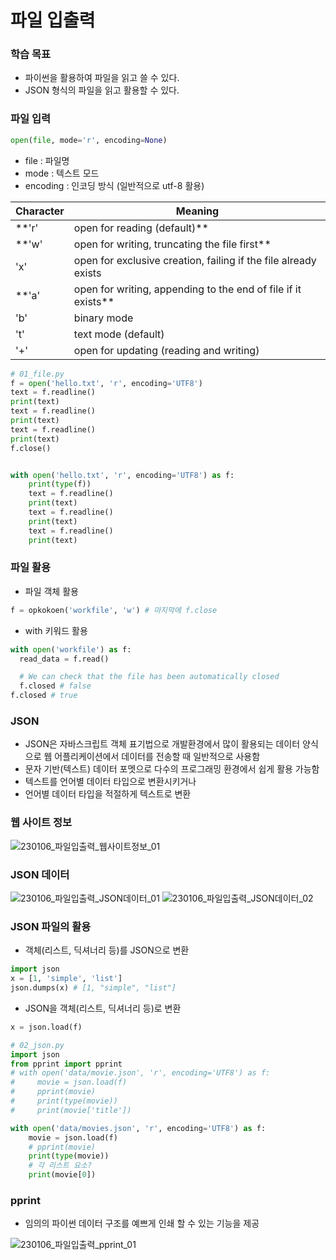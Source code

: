 # 파일 입출력

### 학습 목표
- 파이썬을 활용하여 파일을 읽고 쓸 수 있다.
- JSON 형식의 파일을 읽고 활용할 수 있다.

### 파일 입력
```python
open(file, mode='r', encoding=None)
```
- file : 파일명
- mode : 텍스트 모드
- encoding : 인코딩 방식 (일반적으로 utf-8 활용)

Character | Meaning
---       | ---
**'r'       | open for reading (default)**
**'w'       | open for writing, truncating the file first**
'x'       | open for exclusive creation, failing if the file already exists
**'a'       | open for writing, appending to the end of file if it exists**
'b'       | binary mode 
't'       | text mode (default)
'+'       | open for updating (reading and writing)

```python
# 01_file.py
f = open('hello.txt', 'r', encoding='UTF8')
text = f.readline()
print(text)
text = f.readline()
print(text)
text = f.readline()
print(text)
f.close()


with open('hello.txt', 'r', encoding='UTF8') as f:
    print(type(f))
    text = f.readline()
    print(text)
    text = f.readline()
    print(text)
    text = f.readline()
    print(text)

```

### 파일 활용
- 파일 객체 활용
```python
f = opkokoen('workfile', 'w') # 마지막에 f.close
```
- with 키워드 활용
```python
with open('workfile') as f:
  read_data = f.read()

  # We can check that the file has been automatically closed
  f.closed # false
f.closed # true
```
### JSON
- JSON은 자바스크립트 객체 표기법으로 개발환경에서 많이 활용되는 데이터 양식으로 웹 어플리케이션에서 데이터를 전송할 때 일반적으로 사용함
- 문자 기반(텍스트) 데이터 포멧으로 다수의 프로그래밍 환경에서 쉽게 활용 가능함
 - 텍스트를 언어별 데이터 타입으로 변환시키거나
 - 언어별 데이터 타입을 적절하게 텍스트로 변환

### 웹 사이트 정보
![230106_파일입출력_웹사이트정보_01](/Picture/230106_%ED%8C%8C%EC%9D%BC%EC%9E%85%EC%B6%9C%EB%A0%A5_%EC%9B%B9%EC%82%AC%EC%9D%B4%ED%8A%B8%EC%A0%95%EB%B3%B4_01.PNG)

### JSON 데이터
![230106_파일입출력_JSON데이터_01](/Picture/230106_%ED%8C%8C%EC%9D%BC%EC%9E%85%EC%B6%9C%EB%A0%A5_JSON%EB%8D%B0%EC%9D%B4%ED%84%B0_01.PNG)
![230106_파일입출력_JSON데이터_02](/Picture/230106_%ED%8C%8C%EC%9D%BC%EC%9E%85%EC%B6%9C%EB%A0%A5_JSON%EB%8D%B0%EC%9D%B4%ED%84%B0_02.PNG)

### JSON 파일의 활용
- 객체(리스트, 딕셔너리 등)를 JSON으로 변환
```python
import json
x = [1, 'simple', 'list']
json.dumps(x) # [1, "simple", "list"]
```
- JSON을 객체(리스트, 딕셔너리 등)로 변환
```python
x = json.load(f)
```

```python
# 02_json.py
import json
from pprint import pprint
# with open('data/movie.json', 'r', encoding='UTF8') as f:
#     movie = json.load(f)
#     pprint(movie)
#     print(type(movie))
#     print(movie['title'])

with open('data/movies.json', 'r', encoding='UTF8') as f:
    movie = json.load(f)
    # pprint(movie)
    print(type(movie))
    # 각 리스트 요소?
    print(movie[0])
```

### pprint
- 임의의 파이썬 데이터 구조를 예쁘게 인쇄 할 수 있는 기능을 제공

![230106_파일입출력_pprint_01](/Picture/230106_%ED%8C%8C%EC%9D%BC%EC%9E%85%EC%B6%9C%EB%A0%A5_pprint_01.PNG)